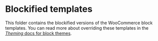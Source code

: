 # Blockified templates

This folder contains the blockified versions of the WooCommerce block templates. You can read more about overriding these templates in the [_Theming_ docs for block themes](../../../../woocommerce-blocks/docs/designers/theming/README.md#block-templates).

